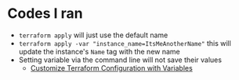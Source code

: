 # Codes I ran

- `terraform apply` will just use the default name
- `terraform apply -var "instance_name=ItsMeAnotherName"` this will update the instance's `Name` tag with the new name
- Setting variable via the command line will not save their values
  - [Customize Terraform Configuration with Variables](https://developer.hashicorp.com/terraform/tutorials/configuration-language/variables)